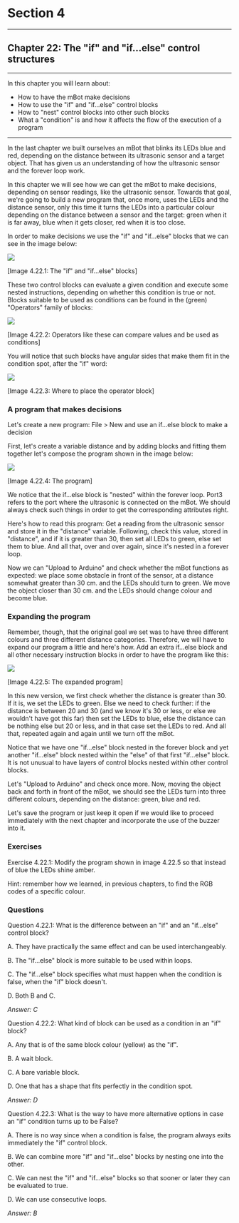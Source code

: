# Section 4

---

## Chapter 22: The "if" and "if...else" control structures

---

In this chapter you will learn about:

* How to have the mBot make decisions
* How to use the "if" and "if...else" control blocks
* How to "nest" control blocks into other such blocks
* What a "condition" is and how it affects the flow of the execution of a program

---

In the last chapter we built ourselves an mBot that blinks its LEDs blue and red, depending on the distance between its ultrasonic sensor and a target object. That has given us an understanding of how the ultrasonic sensor and the forever loop work.

In this chapter we will see how we can get the mBot to make decisions, depending on sensor readings, like the ultrasonic sensor. Towards that goal, we're going to build a new program that, once more, uses the LEDs and the distance sensor, only this time it turns the LEDs into a particular colour depending on the distance between a sensor and the target: green when it is far away, blue when it gets closer, red when it is too close.

In order to make decisions we use the "if" and "if...else" blocks that we can see in the image below:

![](/assets/Img.4.22.1.jpg)

\[Image 4.22.1: The "if" and "if...else" blocks\]

These two control blocks can evaluate a given condition and execute some nested instructions, depending on whether this condition is true or not. Blocks suitable to be used as conditions can be found in the \(green\) "Operators" family of blocks:

![](/assets/Img.4.22.2.jpg)

\[Image 4.22.2: Operators like these can compare values and be used as conditions\]

You will notice that such blocks have angular sides that make them fit in the condition spot, after the "if" word:

![](/assets/Img.4.22.3.jpg)

\[Image 4.22.3: Where to place the operator block\]

### A program that makes decisions

Let's create a new program: File &gt; New and use an if...else block to make a decision

First, let's create a variable distance and by adding blocks and fitting them together let's compose the program shown in the image below:

![](/assets/Img.4.22.4.jpg)

\[Image 4.22.4: The program\]

We notice that the if...else block is "nested" within the forever loop. Port3 refers to the port where the ultrasonic is connected on the mBot. We should always check such things in order to get the corresponding attributes right.

Here's how to read this program: Get a reading from the ultrasonic sensor and store it in the "distance" variable. Following, check this value, stored in "distance", and if it is greater than 30, then set all LEDs to green, else set them to blue. And all that, over and over again, since it's nested in a forever loop.

Now we can "Upload to Arduino" and check whether the mBot functions as expected: we place some obstacle in front of the sensor, at a distance somewhat greater than 30 cm. and the LEDs should turn to green. We move the object closer than 30 cm. and the LEDs should change colour and become blue.

### Expanding the program

Remember, though, that the original goal we set was to have three different colours and three different distance categories. Therefore, we will have to expand our program a little and here's how. Add an extra if...else block and all other necessary instruction blocks in order to have the program like this:

![](/assets/Img.4.22.5.jpg)

\[Image 4.22.5: The expanded program\]

In this new version, we first check whether the distance is greater than 30. If it is, we set the LEDs to green. Else we need to check further: if the distance is between 20 and 30 \(and we know it's 30 or less, or else we wouldn't have got this far\) then set the LEDs to blue, else the distance can be nothing else but 20 or less, and in that case set the LEDs to red. And all that, repeated again and again until we turn off the mBot.

Notice that we have one "if...else" block nested in the forever block and yet another "if...else" block nested within the "else" of that first "if...else" block. It is not unusual to have layers of control blocks nested within other control blocks.

Let's "Upload to Arduino" and check once more. Now, moving the object back and forth in front of the mBot, we should see the LEDs turn into three different colours, depending on the distance: green, blue and red.

Let's save the program or just keep it open if we would like to proceed immediately with the next chapter and incorporate the use of the buzzer into it.

### Exercises

Exercise 4.22.1: Modify the program shown in image 4.22.5 so that instead of blue the LEDs shine amber.

Hint: remember how we learned, in previous chapters, to find the RGB codes of a specific colour.

### Questions

Question 4.22.1: What is the difference between an "if" and an "if...else" control block?

A. They have practically the same effect and can be used interchangeably.

B. The "if...else" block is more suitable to be used within loops.

C. The "if...else" block specifies what must happen when the condition is false, when the "if" block doesn't.

D. Both B and C.

_Answer: C_

Question 4.22.2: What kind of block can be used as a condition in an "if" block?

A. Any that is of the same block colour \(yellow\) as the "if".

B. A wait block.

C. A bare variable block.

D. One that has a shape that fits perfectly in the condition spot.

_Answer: D_

Question 4.22.3: What is the way to have more alternative options in case an "if" condition turns up to be False?

A. There is no way since when a condition is false, the program always exits immediately the "if" control block.

B. We can combine more "if" and "if...else" blocks by nesting one into the other.

C. We can nest the "if" and "if...else" blocks so that  sooner or later they can be evaluated to true.

D. We can use consecutive loops.

_Answer: B_

